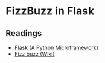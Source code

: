 # FizzBuzz in Flask

## Readings

* [Flask (A Python Microframework)](http://flask.pocoo.org/)
* [Fizz buzz (Wiki)](https://en.wikipedia.org/wiki/Fizz_buzz)
